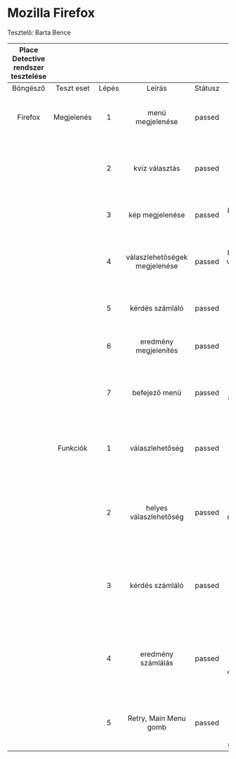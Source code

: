 # Mozilla Firefox

Tesztelő: Barta Bence

| **Place Detective rendszer tesztelése** |||||||
|:---:|:---:|:---:|:---:|:---:|:---:|:---:|
| Böngésző | Teszt eset | Lépés | Leírás | Státusz | Várt eredmény | Kapott eredmény |
| Firefox | Megjelenés | 1 | menü megjelenése | passed | A menü helyesen jelenik meg a Mozilla Firefox böngésző ablakában | A menü helyesen jelenik meg a Mozilla Firefox böngésző ablakában |
|  |  | 2 | kvíz választás | passed | A kvíz nevére kattintva, a megfelelő oldalra jutunk és megjelenik az 1. kérdés | A kvíz nevére kattintva, a megfelelő oldalra jutunk és megjelenik az 1. kérdés |
|  |  | 3 | kép megjelenése | passed | Az adott kérdéshez tartozó kép helyesen megjelenik | A megfelelő kép helyesen megjelent |
|  |  | 4 | válaszlehetőségek megjelenése | passed | Az adott kérdéshez tartozó válaszlehetőségek helyesen megjelennek | A válaszlehetőségek az adott kérdéshez megfelelően megjelentek |
|  |  | 5 | kérdés számláló | passed | A kép felett az adott kérdés számát megjeleníti | A kérdés szám a megfelelő helyen megjelent |
|  |  | 6 | eredmény megjelenítés | passed | Az utolsó kérdés megválaszolása után megjelenik az eredmény | Az eredmény megjelent |
|  |  | 7 | befejező menü | passed | Az utolsó kérdés megválaszolása után megjelenik az eredmény, egy Retry gomb és a Main Menu gomb | Mind a 3 menüpont megfelelően megjelent |
|  | Funkciók | 1 | válaszlehetőség | passed | A helyes választ jól érzékeli a rendszer és a helytelent is. | A helyes választ jól érzékelte, a helytelent is, minden esetben csak 1 jó válasz volt. |
|  |  | 2 | helyes válaszlehetőség | passed | A helyes válasz nem mindig egy adott helyen van, rossz adott válasz esetén nem érzékeli jónak. | A helyes választ érzékelte, ekkor hozzáadott 1-et az eredmény ponthoz, ellenkező esetben maradt a szám az előző állapotban  |
|  |  | 3 | kérdés számláló | passed | 0-ról indul, minden kérdés után a számláló 1-el növekszik, a végén pontosan egyenlő a kérdések számával. | Minden kérdés után +1-et ad a számlálóhoz, helyesen működik. |
|  |  | 4 | eredmény számlálás | passed | 0-ról indul, Helyes válaszlehetőség esetén 1-el növekszik, ellenkező esetben marad az előző állapotban | A kvíz végén minden esetben a helyes eredmény jelent meg, helytelen válasz esetén nem ad hozzá pontot |
|  |  | 5 | Retry, Main Menu gomb | passed | A retry gombra kattintva a kvíz újrakezdődik, a Main Menu-re kattintva a kezdő menübe kerülünk. | A retry gombra kattintva a kvíz újrakezdődött, a Main Menu-re kattintva a kezdő menübe kerültem. |
